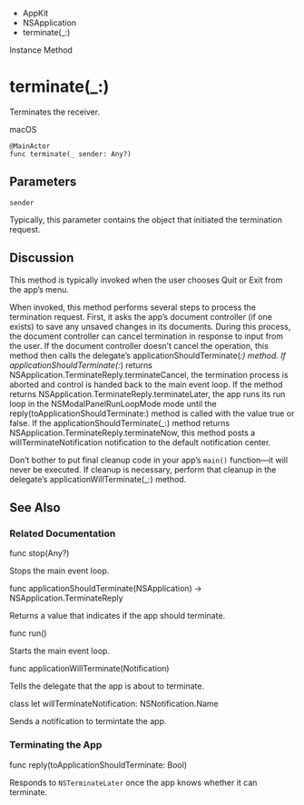 

- AppKit
- NSApplication
-  terminate(\_:) 

Instance Method

# terminate(\_:)

Terminates the receiver.

macOS

``` source
@MainActor
func terminate(_ sender: Any?)
```

## Parameters 

`sender`  

Typically, this parameter contains the object that initiated the termination request.

## Discussion

This method is typically invoked when the user chooses Quit or Exit from the app’s menu.

When invoked, this method performs several steps to process the termination request. First, it asks the app’s document controller (if one exists) to save any unsaved changes in its documents. During this process, the document controller can cancel termination in response to input from the user. If the document controller doesn’t cancel the operation, this method then calls the delegate’s applicationShouldTerminate(_:) method. If applicationShouldTerminate(_:) returns NSApplication.TerminateReply.terminateCancel, the termination process is aborted and control is handed back to the main event loop. If the method returns NSApplication.TerminateReply.terminateLater, the app runs its run loop in the NSModalPanelRunLoopMode mode until the reply(toApplicationShouldTerminate:) method is called with the value true or false. If the applicationShouldTerminate(_:) method returns NSApplication.TerminateReply.terminateNow, this method posts a willTerminateNotification notification to the default notification center.

Don’t bother to put final cleanup code in your app’s `main()` function—it will never be executed. If cleanup is necessary, perform that cleanup in the delegate’s applicationWillTerminate(_:) method.

## See Also

### Related Documentation

func stop(Any?)

Stops the main event loop.

func applicationShouldTerminate(NSApplication) -> NSApplication.TerminateReply

Returns a value that indicates if the app should terminate.

func run()

Starts the main event loop.

func applicationWillTerminate(Notification)

Tells the delegate that the app is about to terminate.

class let willTerminateNotification: NSNotification.Name

Sends a notification to termintate the app.

### Terminating the App

func reply(toApplicationShouldTerminate: Bool)

Responds to `NSTerminateLater` once the app knows whether it can terminate.

